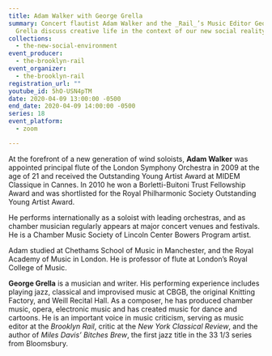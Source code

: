 ```yaml
---
title: Adam Walker with George Grella
summary: Concert flautist Adam Walker and the _Rail_’s Music Editor George
  Grella discuss creative life in the context of our new social reality.
collections:
  - the-new-social-environment
event_producer:
  - the-brooklyn-rail
event_organizer:
  - the-brooklyn-rail
registration_url: ""
youtube_id: 5hO-USN4pTM
date: 2020-04-09 13:00:00 -0500
end_date: 2020-04-09 14:00:00 -0500
series: 18
event_platform:
  - zoom

---
```

At the forefront of a new generation of wind soloists, **Adam Walker** was appointed principal flute of the London Symphony Orchestra in 2009 at the age of 21 and received the Outstanding Young Artist Award at MIDEM Classique in Cannes. In 2010 he won a Borletti-Buitoni Trust Fellowship Award and was shortlisted for the Royal Philharmonic Society Outstanding Young Artist Award.

He performs internationally as a soloist with leading orchestras, and as chamber musician regularly appears at major concert venues and festivals. He is a Chamber Music Society of Lincoln Center Bowers Program artist.

Adam studied at Chethams School of Music in Manchester, and the Royal Academy of Music in London. He is professor of flute at London’s Royal College of Music.

**George Grella**  is a musician and writer. His performing experience includes playing jazz, classical and improvised music at CBGB, the original Knitting Factory, and Weill Recital Hall. As a composer, he has produced chamber music, opera, electronic music and has created music for dance and cartoons. He is an important voice in music criticism, serving as music editor at the *Brooklyn Rail*, critic at the *New York Classical Review*, and the author of *Miles Davis’ Bitches Brew*, the first jazz title in the 33 1/3 series from Bloomsbury.

